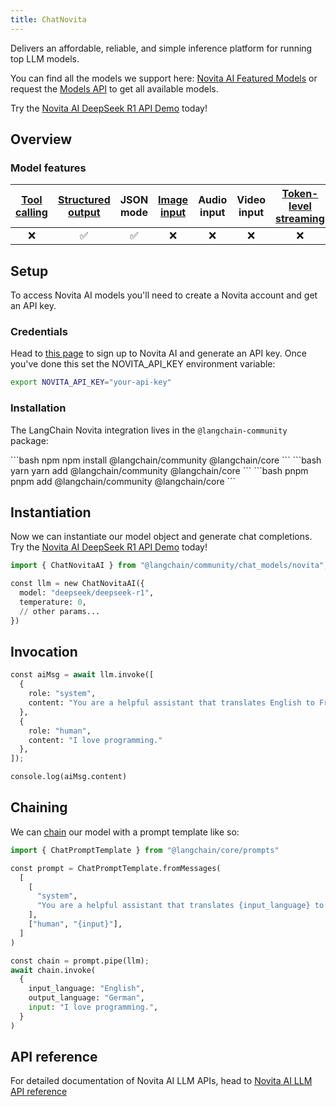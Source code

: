 ```yaml
---
title: ChatNovita
---
```


Delivers an affordable, reliable, and simple inference platform for running top LLM models.

You can find all the models we support here: [Novita AI Featured Models](https://novita.ai/models/llm?utm_source=github_langchain&utm_medium=github_readme&utm_campaign=link) or request the [Models API](https://novita.ai/docs/guides/llm-models?utm_source=github_langchain&utm_medium=github_readme&utm_campaign=link) to get all available models.

Try the [Novita AI DeepSeek R1 API Demo](https://novita.ai/models/llm/deepseek-deepseek-r1?utm_source=github_langchain&utm_medium=github_readme&utm_campaign=link) today!

## Overview

### Model features

| [Tool calling](/oss/how-to/tool_calling) | [Structured output](/oss/how-to/structured_output/) | JSON mode | [Image input](/oss/how-to/multimodal_inputs/) | Audio input | Video input | [Token-level streaming](/oss/how-to/chat_streaming/) | Native async | [Token usage](/oss/how-to/chat_token_usage_tracking/) | [Logprobs](/oss/how-to/logprobs/) |
| :---: | :---: | :---: | :---: |  :---: | :---: | :---: | :---: | :---: | :---: |
| ❌ | ✅ | ✅ | ❌ | ❌ | ❌ | ❌ | ❌ | ✅ | ❌ |

## Setup

To access Novita AI models you'll need to create a Novita account and get an API key.

### Credentials

Head to [this page](https://novita.ai/settings#key-management?utm_source=github_langchain&utm_medium=github_readme&utm_campaign=link) to sign up to Novita AI and generate an API key. Once you've done this set the NOVITA_API_KEY environment variable:

```bash
export NOVITA_API_KEY="your-api-key"
```

### Installation

The LangChain Novita integration lives in the `@langchain-community` package:

<CodeGroup>
```bash npm
npm install @langchain/community @langchain/core
```
```bash yarn
yarn add @langchain/community @langchain/core
```
```bash pnpm
pnpm add @langchain/community @langchain/core
```
</CodeGroup>

## Instantiation

Now we can instantiate our model object and generate chat completions. Try the [Novita AI DeepSeek R1 API Demo](https://novita.ai/models/llm/deepseek-deepseek-r1?utm_source=github_langchain&utm_medium=github_readme&utm_campaign=link) today!

```python
import { ChatNovitaAI } from "@langchain/community/chat_models/novita";

const llm = new ChatNovitaAI({
  model: "deepseek/deepseek-r1",
  temperature: 0,
  // other params...
})
```

## Invocation

```python
const aiMsg = await llm.invoke([
  {
    role: "system",
    content: "You are a helpful assistant that translates English to French. Translate the user sentence.",
  },
  {
    role: "human",
    content: "I love programming."
  },
]);
```

```python
console.log(aiMsg.content)
```

## Chaining

We can [chain](/oss/how-to/sequence) our model with a prompt template like so:

```python
import { ChatPromptTemplate } from "@langchain/core/prompts"

const prompt = ChatPromptTemplate.fromMessages(
  [
    [
      "system",
      "You are a helpful assistant that translates {input_language} to {output_language}.",
    ],
    ["human", "{input}"],
  ]
)

const chain = prompt.pipe(llm);
await chain.invoke(
  {
    input_language: "English",
    output_language: "German",
    input: "I love programming.",
  }
)
```

## API reference

For detailed documentation of Novita AI LLM APIs, head to [Novita AI LLM API reference](https://novita.ai/docs/guides/llm-api?utm_source=github_langchain&utm_medium=github_readme&utm_campaign=link)
